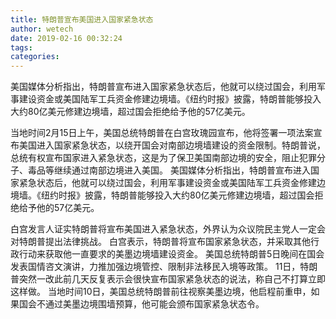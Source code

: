 ```yaml
---
title: 特朗普宣布美国进入国家紧急状态
author: wetech
date: 2019-02-16 00:32:24
tags: 
categories: 
---
```

美国媒体分析指出，特朗普宣布进入国家紧急状态后，他就可以绕过国会，利用军事建设资金或美国陆军工兵资金修建边境墙。《纽约时报》披露，特朗普能够投入大约80亿美元修建边境墙，超过国会拒绝给予他的57亿美元。
<!-- more -->
当地时间2月15日上午，美国总统特朗普在白宫玫瑰园宣布，他将签署一项法案宣布美国进入国家紧急状态，以绕开国会对南部边境墙建设的资金限制。特朗普说，总统有权宣布国家进入紧急状态，这是为了保卫美国南部边境的安全，阻止犯罪分子、毒品等继续通过南部边境进入美国。
美国媒体分析指出，特朗普宣布进入国家紧急状态后，他就可以绕过国会，利用军事建设资金或美国陆军工兵资金修建边境墙。《纽约时报》披露，特朗普能够投入大约80亿美元修建边境墙，超过国会拒绝给予他的57亿美元。
 
 
白宫发言人证实特朗普将宣布美国进入紧急状态，外界认为众议院民主党人一定会对特朗普提出法律挑战。
白宫表示，特朗普将宣布国家紧急状态，并采取其他行政行动来获取他一直要求的美墨边境墙建设资金。
美国总统特朗普5日晚间在国会发表国情咨文演讲，力推加强边境管控、限制非法移民入境等政策。
11日，特朗普突然一改此前几天反复表示会很快宣布国家紧急状态的说法，称自己不打算立即这样做。
当地时间10日，美国总统特朗普前往视察美墨边境，他启程前重申，如果国会不通过美墨边境围墙预算，他可能会颁布国家紧急状态令。
